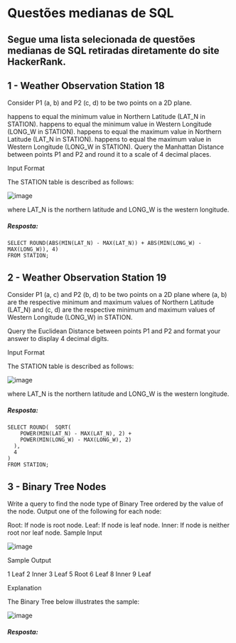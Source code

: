  # Questões medianas de SQL 
## Segue uma lista selecionada de questões medianas de SQL retiradas diretamente do site HackerRank.

## 1 - Weather Observation Station 18
Consider P1 (a, b) and P2 (c, d) to be two points on a 2D plane.

 happens to equal the minimum value in Northern Latitude (LAT_N in STATION).
 happens to equal the minimum value in Western Longitude (LONG_W in STATION).
 happens to equal the maximum value in Northern Latitude (LAT_N in STATION).
 happens to equal the maximum value in Western Longitude (LONG_W in STATION).
Query the Manhattan Distance between points P1 and P2 and round it to a scale of 4 decimal places.

Input Format

The STATION table is described as follows:
 
![image](https://i.postimg.cc/PxKBwNSY/imagem-2025-06-16-190640207.png)

where LAT_N is the northern latitude and LONG_W is the western longitude.

##### Resposta: 
```
SELECT ROUND(ABS(MIN(LAT_N) - MAX(LAT_N)) + ABS(MIN(LONG_W) - MAX(LONG_W)), 4)
FROM STATION;

```
## 2 - Weather Observation Station 19

Consider P1 (a, c) and P2 (b, d) to be two points on a 2D plane where (a, b) are the respective minimum and maximum values of Northern Latitude (LAT_N) and (c, d) are the respective minimum and maximum values of Western Longitude (LONG_W) in STATION.

Query the Euclidean Distance between points P1 and P2 and format your answer to display 4 decimal digits.

Input Format

The STATION table is described as follows:

![image](https://github.com/user-attachments/assets/05c1ddb0-6002-48cb-a363-44241458e9b5)

where LAT_N is the northern latitude and LONG_W is the western longitude.

##### Resposta: 
```
SELECT ROUND(  SQRT(
    POWER(MIN(LAT_N) - MAX(LAT_N), 2) + 
    POWER(MIN(LONG_W) - MAX(LONG_W), 2)
  ), 
  4
)
FROM STATION;
```
## 3 - Binary Tree Nodes

Write a query to find the node type of Binary Tree ordered by the value of the node. Output one of the following for each node:

Root: If node is root node.
Leaf: If node is leaf node.
Inner: If node is neither root nor leaf node.
Sample Input

![image](https://github.com/user-attachments/assets/54b6c477-0458-470e-ad49-b7b3ea4fec66)

Sample Output

1 Leaf
2 Inner
3 Leaf
5 Root
6 Leaf
8 Inner
9 Leaf

Explanation

The Binary Tree below illustrates the sample:

![image](https://github.com/user-attachments/assets/cad7a05c-07dd-49b5-86ec-c1b7804c4f93)

##### Resposta: 
```






